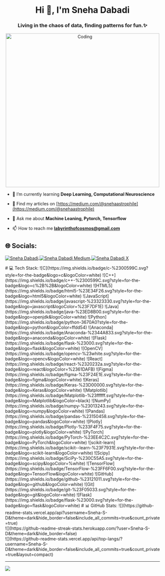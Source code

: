 <h1 align="center">Hi 👋, I'm Sneha Dabadi</h1>
<h3 align="center">Living in the chaos of data, finding patterns for fun.✨</h3>

<div align="center">
  <img alt="Coding" width="500" src="https://media.giphy.com/media/FcqKy4Kj7XOK0hCW4g/giphy.gif?cid=790b7611wevw8zyr0vcngdbmmhjqeosaqchcwo5yy5oltl67&ep=v1_gifs_search&rid=giphy.gif&ct=g">
</div>



- 🌱 I’m currently learning **Deep Learning, Computational Neuroscience**

- 📝 Find my articles on [https://medium.com/@snehaastrophile](https://medium.com/@snehaastrophile)

- 💬 Ask me about **Machine Leaning, Pytorch, Tensorflow**

- 📫 How to reach me **labyrinthofcosmos@gmail.com**




## 🌐 Socials:
<p align="left">
  <a href="https://linkedin.com/in/sneha-dabadi" target="blank">
    <img align="center" src="https://img.shields.io/badge/LinkedIn-%230077B5.svg?style=for-the-badge&logo=linkedin&logoColor=white" alt="Sneha Dabadi"/>
  </a> 
  <a href="https://medium.com/@snehaastrophile" target="blank">
    <img align="center" src="https://img.shields.io/badge/Medium-12100E.svg?style=for-the-badge&logo=medium&logoColor=white" alt="Sneha Dabadi Medium"/>
  </a>
  <a href="https://x.com/@Liv_ing_PaRaDox" target="blank">
    <img align="center" src="https://img.shields.io/badge/X-000000.svg?style=for-the-badge&logo=X&logoColor=white" alt="Sneha Dabadi X"/>
  </a>
</p>
# 💻 Tech Stack:
![C](https://img.shields.io/badge/c-%2300599C.svg?style=for-the-badge&logo=c&logoColor=white) ![C++](https://img.shields.io/badge/c++-%2300599C.svg?style=for-the-badge&logo=c%2B%2B&logoColor=white) ![HTML5](https://img.shields.io/badge/html5-%23E34F26.svg?style=for-the-badge&logo=html5&logoColor=white) ![JavaScript](https://img.shields.io/badge/javascript-%23323330.svg?style=for-the-badge&logo=javascript&logoColor=%23F7DF1E) ![Java](https://img.shields.io/badge/java-%23ED8B00.svg?style=for-the-badge&logo=openjdk&logoColor=white) ![Python](https://img.shields.io/badge/python-3670A0?style=for-the-badge&logo=python&logoColor=ffdd54) ![Anaconda](https://img.shields.io/badge/Anaconda-%2344A833.svg?style=for-the-badge&logo=anaconda&logoColor=white) ![Flask](https://img.shields.io/badge/flask-%23000.svg?style=for-the-badge&logo=flask&logoColor=white) ![OpenCV](https://img.shields.io/badge/opencv-%23white.svg?style=for-the-badge&logo=opencv&logoColor=white) ![React](https://img.shields.io/badge/react-%2320232a.svg?style=for-the-badge&logo=react&logoColor=%2361DAFB) ![Figma](https://img.shields.io/badge/figma-%23F24E1E.svg?style=for-the-badge&logo=figma&logoColor=white) ![Keras](https://img.shields.io/badge/Keras-%23D00000.svg?style=for-the-badge&logo=Keras&logoColor=white) ![Matplotlib](https://img.shields.io/badge/Matplotlib-%23ffffff.svg?style=for-the-badge&logo=Matplotlib&logoColor=black) ![NumPy](https://img.shields.io/badge/numpy-%23013243.svg?style=for-the-badge&logo=numpy&logoColor=white) ![Pandas](https://img.shields.io/badge/pandas-%23150458.svg?style=for-the-badge&logo=pandas&logoColor=white) ![Plotly](https://img.shields.io/badge/Plotly-%233F4F75.svg?style=for-the-badge&logo=plotly&logoColor=white) ![PyTorch](https://img.shields.io/badge/PyTorch-%23EE4C2C.svg?style=for-the-badge&logo=PyTorch&logoColor=white) ![scikit-learn](https://img.shields.io/badge/scikit--learn-%23F7931E.svg?style=for-the-badge&logo=scikit-learn&logoColor=white) ![Scipy](https://img.shields.io/badge/SciPy-%230C55A5.svg?style=for-the-badge&logo=scipy&logoColor=%white) ![TensorFlow](https://img.shields.io/badge/TensorFlow-%23FF6F00.svg?style=for-the-badge&logo=TensorFlow&logoColor=white) ![GitHub](https://img.shields.io/badge/github-%23121011.svg?style=for-the-badge&logo=github&logoColor=white) ![Git](https://img.shields.io/badge/git-%23F05033.svg?style=for-the-badge&logo=git&logoColor=white) ![Flask](https://img.shields.io/badge/flask-%23000.svg?style=for-the-badge&logo=flask&logoColor=white)
# 📊 GitHub Stats:
![](https://github-readme-stats.vercel.app/api?username=Sneha-S-D&theme=dark&hide_border=false&include_all_commits=true&count_private=true)<br/>
![](https://github-readme-streak-stats.herokuapp.com/?user=Sneha-S-D&theme=dark&hide_border=false)<br/>
![](https://github-readme-stats.vercel.app/api/top-langs/?username=Sneha-S-D&theme=dark&hide_border=false&include_all_commits=true&count_private=true&layout=compact)

---
[![](https://visitcount.itsvg.in/api?id=Sneha-S-D&icon=5&color=0)](https://visitcount.itsvg.in)

<!-- Proudly created with GPRM ( https://gprm.itsvg.in ) -->
